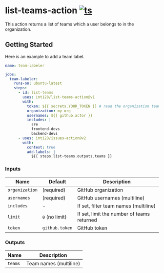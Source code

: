 # list-teams-action [![ts](https://github.com/int128/list-teams-action/actions/workflows/ts.yaml/badge.svg)](https://github.com/int128/list-teams-action/actions/workflows/ts.yaml)

This action returns a list of teams which a user belongs to in the organization.

## Getting Started

Here is an example to add a team label.

```yaml
name: team-labeler

jobs:
  team-labeler:
    runs-on: ubuntu-latest
    steps:
      - id: list-teams
        uses: int128/list-teams-action@v1
        with:
          token: ${{ secrets.YOUR_TOKEN }} # read the organization teams
          organization: my-org
          usernames: ${{ github.actor }}
          includes: |
            sre
            frontend-devs
            backend-devs
      - uses: int128/issues-action@v2
        with:
          context: true
          add-labels: |
            ${{ steps.list-teams.outputs.teams }}
```

### Inputs

| Name           | Default        | Description                                |
| -------------- | -------------- | ------------------------------------------ |
| `organization` | (required)     | GitHub organization                        |
| `usernames`    | (required)     | GitHub usernames (multiline)               |
| `includes`     | -              | If set, filter team names (multiline)      |
| `limit`        | `0` (no limit) | If set, limit the number of teams returned |
| `token`        | `github.token` | GitHub token                               |

### Outputs

| Name    | Description            |
| ------- | ---------------------- |
| `teams` | Team names (multiline) |
